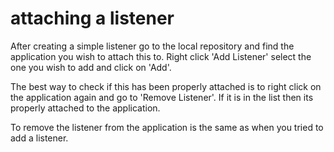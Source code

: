 # attaching a listener 
After creating a simple listener go to the local repository and find the application you wish to attach this to. Right click 'Add Listener' select the one you wish to add and click on 'Add'.

The best way to check if this has been properly attached is to right click on the application again and go to 'Remove Listener'. If it is in the list then its properly attached to the application.

To remove the listener from the application is the same as when you tried to add a listener.
